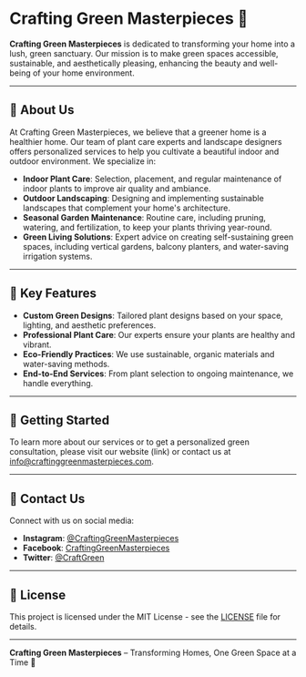 # Crafting Green Masterpieces 🌱

**Crafting Green Masterpieces** is dedicated to transforming your home into a lush, green sanctuary. Our mission is to make green spaces accessible, sustainable, and aesthetically pleasing, enhancing the beauty and well-being of your home environment.

---

## 🌿 About Us

At Crafting Green Masterpieces, we believe that a greener home is a healthier home. Our team of plant care experts and landscape designers offers personalized services to help you cultivate a beautiful indoor and outdoor environment. We specialize in:

- **Indoor Plant Care**: Selection, placement, and regular maintenance of indoor plants to improve air quality and ambiance.
- **Outdoor Landscaping**: Designing and implementing sustainable landscapes that complement your home's architecture.
- **Seasonal Garden Maintenance**: Routine care, including pruning, watering, and fertilization, to keep your plants thriving year-round.
- **Green Living Solutions**: Expert advice on creating self-sustaining green spaces, including vertical gardens, balcony planters, and water-saving irrigation systems.

---

## 🌻 Key Features

- **Custom Green Designs**: Tailored plant designs based on your space, lighting, and aesthetic preferences.
- **Professional Plant Care**: Our experts ensure your plants are healthy and vibrant.
- **Eco-Friendly Practices**: We use sustainable, organic materials and water-saving methods.
- **End-to-End Services**: From plant selection to ongoing maintenance, we handle everything.

---

## 🚀 Getting Started

To learn more about our services or to get a personalized green consultation, please visit our website (link) or contact us at info@craftinggreenmasterpieces.com.

---

## 💬 Contact Us

Connect with us on social media:

- **Instagram**: [@CraftingGreenMasterpieces](https://instagram.com/CraftingGreenMasterpieces)
- **Facebook**: [CraftingGreenMasterpieces](https://facebook.com/CraftingGreenMasterpieces)
- **Twitter**: [@CraftGreen](https://twitter.com/CraftGreen)

---

## 📄 License

This project is licensed under the MIT License - see the [LICENSE](LICENSE) file for details.

---

**Crafting Green Masterpieces** – Transforming Homes, One Green Space at a Time 🌿
